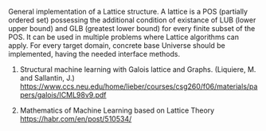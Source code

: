 General implementation of a Lattice structure. A lattice is a POS (partially ordered set) 
possessing the additional condition of existance of LUB (lower upper bound) and GLB 
(greatest lower bound) for every finite subset of the POS. It can be used in multiple 
problems where Lattice algorithms can apply. For every target domain, concrete base 
Universe should be implemented, having the needed interface methods.

1. Structural machine learning with Galois lattice and Graphs. 
(Liquiere, M. and Sallantin, J.) https://www.ccs.neu.edu/home/lieber/courses/csg260/f06/materials/papers/galois/ICML98v9.pdf

2. Mathematics of Machine Learning based on Lattice Theory 
 https://habr.com/en/post/510534/
